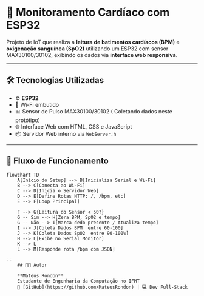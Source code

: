 # 💓 Monitoramento Cardíaco com ESP32

Projeto de IoT que realiza a **leitura de batimentos cardíacos (BPM)** e **oxigenação sanguínea (SpO2)** utilizando um ESP32 com sensor MAX30100/30102, exibindo os dados via **interface web responsiva**.

---

## 🛠 Tecnologias Utilizadas

- ⚙️ **ESP32**
- 📡 Wi-Fi embutido
- 📊 Sensor de Pulso MAX30100/30102 ( Coletando dados neste protótipo)
- 🌐 Interface Web com HTML, CSS e JavaScript
- 📦 Servidor Web interno via `WebServer.h`

---

## 🔁 Fluxo de Funcionamento

```mermaid
flowchart TD
    A[Início do Setup] --> B[Inicializa Serial e Wi-Fi]
    B --> C[Conecta ao Wi-Fi]
    C --> D[Inicia o Servidor Web]
    D --> E[Define Rotas HTTP: /, /bpm, etc]
    E --> F[Loop Principal]

    F --> G{Leitura do Sensor < 50?}
    G -- Sim --> H[Zera BPM, SpO2 e tempo]
    G -- Não --> I[Marca dedo presente / Atualiza tempo]
    I --> J[Coleta Dados BPM  entre 60-100]
    J --> K[Coleta Dados SpO2  entre 90-100%]
    H --> L[Exibe no Serial Monitor]
    K --> L
    L --> M[Responde rota /bpm com JSON]
    
--
    ## 👨‍💻 Autor

    **Mateus Rondon**  
    Estudante de Engenharia da Computação no IFMT  
    🔗 [GitHub](https://github.com/MateusRondon) | 💻 Dev Full-Stack
